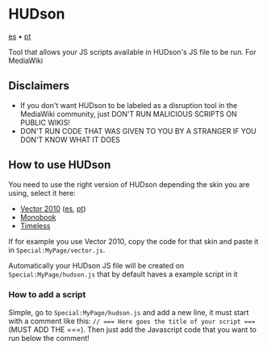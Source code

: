 # HUDson
[es](https://github.com/joelemiliano/HUDson/blob/main/README-es.md) • [pt](https://github.com/joelemiliano/HUDson/blob/main/README-pt.md)

Tool that allows your JS scripts available in HUDson's JS file to be run. For MediaWiki

## Disclaimers
* If you don't want HUDson to be labeled as a disruption tool in the MediaWiki community, just DON'T RUN MALICIOUS SCRIPTS ON PUBLIC WIKIS!
* DON'T RUN CODE THAT WAS GIVEN TO YOU BY A STRANGER IF YOU DON'T KNOW WHAT IT DOES

## How to use HUDson
You need to use the right version of HUDson depending the skin you are using, select it here:
* [Vector 2010](https://github.com/joelemiliano/HUDson/blob/main/HUDson-vector.js) ([es](https://github.com/joelemiliano/HUDson/blob/main/HUDson-vector-es.js), [pt](https://github.com/joelemiliano/HUDson/blob/main/HUDson-vector-pt.js))
* [Monobook](https://github.com/joelemiliano/HUDson/blob/main/HUDson-monobook.js)
* [Timeless](https://github.com/joelemiliano/HUDson/blob/main/HUDson-timeless.js)

If for example you use Vector 2010, copy the code for that skin and paste it in ``Special:MyPage/vector.js``.

Automatically your HUDson JS file will be created on ``Special:MyPage/hudson.js`` that by default haves a example script in it

### How to add a script
Simple, go to ``Special:MyPage/hudson.js`` and add a new line, it must start with a comment like this: ``// === Here goes the title of your script ===`` (MUST ADD THE ===). Then just add the Javascript code that you want to run below the comment!
